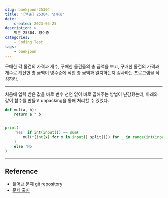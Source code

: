 ```yaml
---
slug: baekjoon-25304
title: '[백준] 25304. 영수증'
date:
    created: 2023-03-25
description: >
    백준 25304. 영수증
categories:
    - Coding Test
tags:
    - baekjoon
---
```


구매한 각 물건의 가격과 개수, 구매한 물건들의 총 금액을 보고, 구매한 물건의 가격과 개수로 계산한 총 금액이 영수증에 적힌 총 금액과 일치하는지 검사하는 프로그램을 작성하라.  

<!-- more -->

---

처음에 입력 받은 값을 바로 변수 선언 없이 바로 곱해주는 방법이 난감했는데, 아래와 같이 함수를 만들고 unpacking을 통해 처리할 수 있었다.  

```python
def mul(a, b):
    return a * b


print(
    'Yes' if int(input()) == sum(
        mul(*[int(x) for x in input().split()]) for _ in range(int(input()))
    )
    else 'No'
)
```

---
## Reference
- [풀어낸 문제 git repository](https://github.com/djccnt15/coding_test)
- [문제 출처](https://www.acmicpc.net/problem/25304)